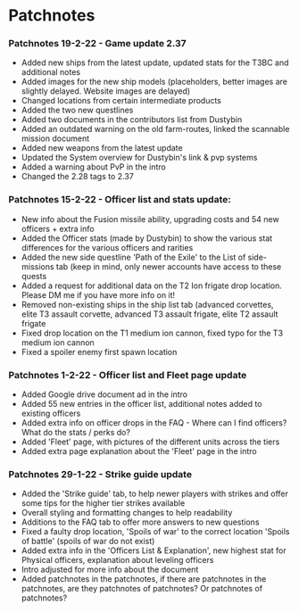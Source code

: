 # Patchnotes


### Patchnotes 19-2-22 - Game update 2.37
- Added new ships from the latest update, updated stats for the T3BC and additional notes
- Added images for the new ship models (placeholders, better images are slightly delayed. Website images are delayed)
- Changed locations from certain intermediate products
- Added the two new questlines
- Added two documents in the contributors list from Dustybin
- Added an outdated warning on the old farm-routes, linked the scannable mission document
- Added new weapons from the latest update
- Updated the System overview for Dustybin's link & pvp systems
- Added a warning about PvP in the intro
- Changed the 2.28 tags to 2.37


### Patchnotes 15-2-22 - Officer list and stats update:
- New info about the Fusion missile ability, upgrading costs and 54 new officers + extra info
- Added the Officer stats (made by Dustybin) to show the various stat differences for the various officers and rarities
- Added the new side questline 'Path of the Exile' to the List of side-missions tab (keep in mind, only newer accounts have access to these quests
- Added a request for additional data on the T2 Ion frigate drop location. Please DM me if you have more info on it!
- Removed non-existing ships in the ship list tab (advanced corvettes, elite T3 assault corvette, advanced T3 assault frigate, elite T2 assault frigate
- Fixed drop location on the T1 medium ion cannon, fixed typo for the T3 medium ion cannon
- Fixed a spoiler enemy first spawn location


### Patchnotes 1-2-22 - Officer list and Fleet page update
- Added Google drive document ad in the intro
- Added 55 new entries in the officer list, additional notes added to existing officers
- Added extra info on officer drops in the FAQ - Where can I find officers? What do the stats / perks do?
- Added 'Fleet' page, with pictures of the different units across the tiers
- Added extra page explanation about the 'Fleet' page in the intro


### Patchnotes 29-1-22 - Strike guide update
- Added the 'Strike guide' tab, to help newer players with strikes and offer some tips for the higher tier strikes available
- Overall styling and formatting changes to help readability
- Additions to the FAQ tab to offer more answers to new questions
- Fixed a faulty drop location, 'Spoils of war' to the correct location 'Spoils of battle' (spoils of war do not exist)
- Added extra info in the 'Officers List & Explanation', new highest stat for Physical officers, explanation about leveling officers
- Intro adjusted for more info about the document
- Added patchnotes in the patchnotes, if there are patchnotes in the patchnotes, are they patchnotes of patchnotes? Or patchnotes of patchnotes?
